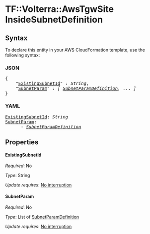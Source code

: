 # TF::Volterra::AwsTgwSite InsideSubnetDefinition

## Syntax

To declare this entity in your AWS CloudFormation template, use the following syntax:

### JSON

<pre>
{
    "<a href="#existingsubnetid" title="ExistingSubnetId">ExistingSubnetId</a>" : <i>String</i>,
    "<a href="#subnetparam" title="SubnetParam">SubnetParam</a>" : <i>[ <a href="subnetparamdefinition.md">SubnetParamDefinition</a>, ... ]</i>
}
</pre>

### YAML

<pre>
<a href="#existingsubnetid" title="ExistingSubnetId">ExistingSubnetId</a>: <i>String</i>
<a href="#subnetparam" title="SubnetParam">SubnetParam</a>: <i>
      - <a href="subnetparamdefinition.md">SubnetParamDefinition</a></i>
</pre>

## Properties

#### ExistingSubnetId

_Required_: No

_Type_: String

_Update requires_: [No interruption](https://docs.aws.amazon.com/AWSCloudFormation/latest/UserGuide/using-cfn-updating-stacks-update-behaviors.html#update-no-interrupt)

#### SubnetParam

_Required_: No

_Type_: List of <a href="subnetparamdefinition.md">SubnetParamDefinition</a>

_Update requires_: [No interruption](https://docs.aws.amazon.com/AWSCloudFormation/latest/UserGuide/using-cfn-updating-stacks-update-behaviors.html#update-no-interrupt)


